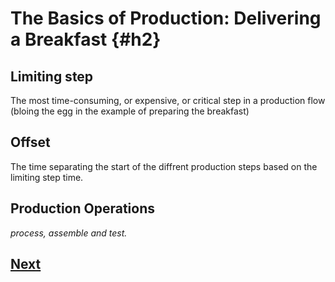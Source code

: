 # The Basics of Production: Delivering a Breakfast {#h2}

## Limiting step

The most time-consuming, or expensive, or critical step in a production flow \(bloing the egg in the example of preparing the breakfast\)

## Offset

The time separating the start of the diffrent production steps based on the limiting step time.

## Production Operations

 _process, assemble and test._


## [Next](chapter-2.md)
